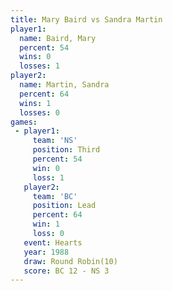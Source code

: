 ```yaml
---
title: Mary Baird vs Sandra Martin
player1:              
  name: Baird, Mary   
  percent: 54         
  wins: 0             
  losses: 1           
player2:              
  name: Martin, Sandra
  percent: 64         
  wins: 1             
  losses: 0           
games:
 - player1:         
     team: 'NS'     
     position: Third
     percent: 54    
     win: 0         
     loss: 1        
   player2:        
     team: 'BC'    
     position: Lead
     percent: 64   
     win: 1        
     loss: 0       
   event: Hearts        
   year: 1988           
   draw: Round Robin(10)
   score: BC 12 - NS 3  
---
```

